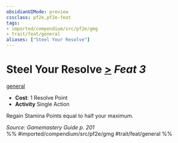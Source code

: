 ```yaml
---
obsidianUIMode: preview
cssclass: pf2e,pf2e-feat
tags:
- imported/compendium/src/pf2e/gmg
- trait/feat/general
aliases: ["Steel Your Resolve"]
---
```

# Steel Your Resolve  [>](chapter-9-playing-the-game.md#Actions "Single Action") *Feat 3*  
[general](general.md)  

- **Cost**: 1 Resolve Point
- **Activity** Single Action

Regain Stamina Points equal to half your maximum.

*Source: Gamemastery Guide p. 201*  
%% #imported/compendium/src/pf2e/gmg #trait/feat/general %%